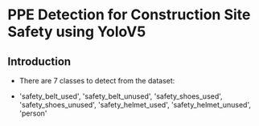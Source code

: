 # PPE Detection for Construction Site Safety using YoloV5

## Introduction

- There are 7 classes to detect from the dataset:

- 'safety_belt_used', 'safety_belt_unused', 'safety_shoes_used', 'safety_shoes_unused', 'safety_helmet_used', 'safety_helmet_unused', 'person'